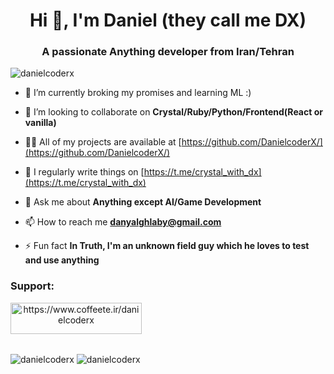 <h1 align="center">Hi 👋, I'm Daniel (they call me DX)</h1>
<h3 align="center">A passionate Anything developer from Iran/Tehran</h3>

<p align="left"> <img src="https://komarev.com/ghpvc/?username=danielcoderx&label=Profile%20views&color=0e75b6&style=flat" alt="danielcoderx" /> </p>

- 🌱 I’m currently broking my promises and learning ML :)

- 👯 I’m looking to collaborate on **Crystal/Ruby/Python/Frontend(React or vanilla)**

- 👨‍💻 All of my projects are available at [https://github.com/DanielcoderX/](https://github.com/DanielcoderX/)

- 📝 I regularly write things on [https://t.me/crystal_with_dx](https://t.me/crystal_with_dx)

- 💬 Ask me about **Anything except AI/Game Development**

- 📫 How to reach me **danyalghlaby@gmail.com**

- ⚡ Fun fact **In Truth, I'm an unknown field guy which he loves to test and use anything**


<h3 align="left">Support:</h3>
		<a align="center" href="https://www.coffeete.ir/danielcoderx"> <img align="center" src="https://cdn.buymeacoffee.com/buttons/v2/default-yellow.png" height="50" width="210" alt="https://www.coffeete.ir/danielcoderx" /></a>
		
<div>
	<p><br/>
	<img align="center" src="https://github-readme-stats.vercel.app/api/top-langs?username=danielcoderx&show_icons=true&locale=en&layout=donut" alt="danielcoderx" />
	<img align="center" src="https://github-readme-stats.vercel.app/api?username=danielcoderx&show_icons=true&locale=en" alt="danielcoderx" />
	</P>
</div>
